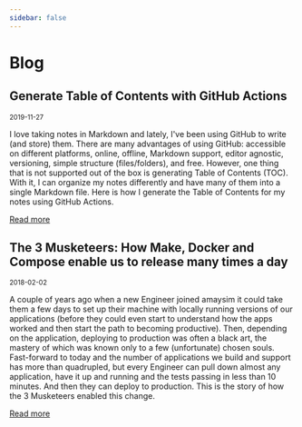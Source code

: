 ```yaml
---
sidebar: false
---
```


# Blog

## Generate Table of Contents with GitHub Actions

<small>2019-11-27</small>

I love taking notes in Markdown and lately, I've been using GitHub to write (and store) them. There are many advantages of using GitHub: accessible on different platforms, online, offline, Markdown support, editor agnostic, versioning, simple structure (files/folders), and free. However, one thing that is not supported out of the box is generating Table of Contents (TOC). With it, I can organize my notes differently and have many of them into a single Markdown file. Here is how I generate the Table of Contents for my notes using GitHub Actions.

[Read more][linkGenerateTableOfContents]

## The 3 Musketeers: How Make, Docker and Compose enable us to release many times a day

<small>2018-02-02</small>

A couple of years ago when a new Engineer joined amaysim it could take them a few days to set up their machine with locally running versions of our applications (before they could even start to understand how the apps worked and then start the path to becoming productive). Then, depending on the application, deploying to production was often a black art, the mastery of which was known only to a few (unfortunate) chosen souls. Fast-forward to today and the number of applications we build and support has more than quadrupled, but every Engineer can pull down almost any application, have it up and running and the tests passing in less than 10 minutes. And then they can deploy to production. This is the story of how the 3 Musketeers enabled this change.

[Read more][linkHowMakeDockerAndCompose]


[linkGenerateTableOfContents]: https://dev.to/flemay/generate-table-of-contents-with-github-actions-3a0b
[linkHowMakeDockerAndCompose]: https://amaysim.engineering/the-3-musketeers-how-make-docker-and-compose-enable-us-to-release-many-times-a-day-e92ca816ef17
